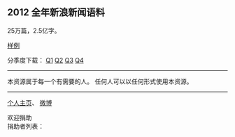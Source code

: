 <meta http-equiv="Content-Type" content="text/html; charset=utf-8">
<link href="http://jasonm23.github.com/markdown-css-themes/foghorn.css" rel="stylesheet"></link>

<title>资源</title>

## 2012 全年新浪新闻语料

25万篇，2.5亿字。 

[样例](sina.news.example.txt)

分季度下载： 
[Q1](http://pan.baidu.com/share/link?shareid=215973&uk=1795543089)
[Q2](http://pan.baidu.com/share/link?shareid=215975&uk=1795543089)
[Q3](http://pan.baidu.com/share/link?shareid=215978&uk=1795543089)
[Q4](http://pan.baidu.com/share/link?shareid=215979&uk=1795543089)

-----

本资源属于每一个有需要的人。
任何人可以以任何形式使用本资源。

-----

[个人主页](http://zhangkaixu.github.com/)、
[微博](http://weibo.com/zhangkaixu)

欢迎捐助<br/>
捐助者列表：
